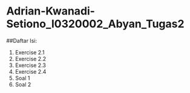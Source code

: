 # Adrian-Kwanadi-Setiono_I0320002_Abyan_Tugas2

##Daftar Isi:
1. Exercise 2.1
2. Exercise 2.2
3. Exercise 2.3
4. Exercise 2.4
5. Soal 1
6. Soal 2